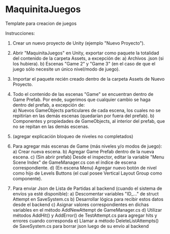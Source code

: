 # MaquinitaJuegos
Template para creacion de juegos

Instrucciones: 

1) Crear un nuevo proyecto de Unity (ejemplo "Nuevo Proyecto").

2) Abrir "MaquinitaJuegos" en Unity, exportar como paquete la totalidad del contenido de la carpeta Assets, a excepción de:
    a) Archivos .json (si los hubiera).
    b) Escenas "Game 2" y "Game 3" (en el caso de que el juego sólo necesite un único nivel/modo de juego).

3) Importar el paquete recién creado dentro de la carpeta Assets de Nuevo Proyecto.

4) Todo el contenido de las escenas "Game" se encuentran dentro de Game Prefab. Por ende, sugerimos que cualquier cambio se haga dentro del prefab, a excepción de:  
    a) Nuevos GameObjects particulares de cada escena, los cuales no se repitirían en las demás escenas (quedarían por fuera del prefab).
    b) Componentes y propiedades de GameObjects, al interior del prefab, que no se repitan en las demás escenas.

5) (agregar explicación bloqueo de niveles no completados)

6) Para agregar más escenas de Game (más niveles y/o modos de juego):
    a) Crear nueva escena.
    b) Agregar Game Prefab dentro de la nueva escena.
    c) (Sin abrir prefab) Desde el inspector, editar la variable "Menu Scene Index" de GameManager.cs con el índice de escena correspondiente.
    d) (En escena Menu) Agregar nuevo botón de nivel como hijo de Levels Buttons (el cual posee Vertical Layout Group como componente).

7) Para enviar Json de Lista de Partidas al backend (cuando el sistema de envíos ya esté disponible):
    a) Descomentar variables "ID_..." de struct Attempt en SaveSystem.cs
    b) Desarrollar lógica para recibir estos datos desde el backend
    c) Asignar valores correspondientes en dichas variables en el método AddNewAttempt de GameManager.cs
    d) Utilizar métodos AddHit() y AddError() de TestAttempt.cs para agregar hits y errores cuando corresponda
    e) Llamar a método DeleteListAttempts() de SaveSystem.cs para borrar json luego de su envío al backend
